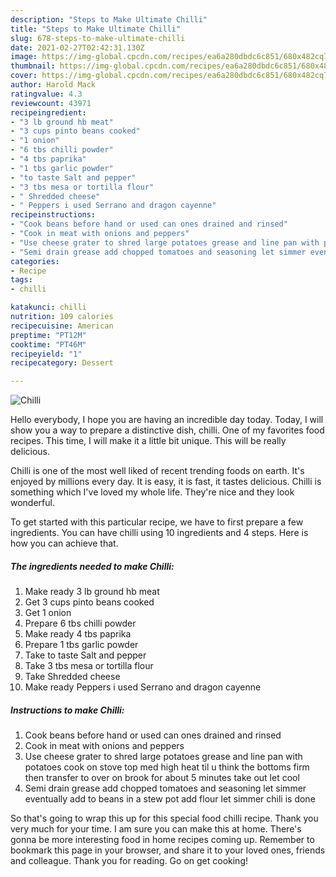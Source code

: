 ```yaml
---
description: "Steps to Make Ultimate Chilli"
title: "Steps to Make Ultimate Chilli"
slug: 678-steps-to-make-ultimate-chilli
date: 2021-02-27T02:42:31.130Z
image: https://img-global.cpcdn.com/recipes/ea6a280dbdc6c851/680x482cq70/chilli-recipe-main-photo.jpg
thumbnail: https://img-global.cpcdn.com/recipes/ea6a280dbdc6c851/680x482cq70/chilli-recipe-main-photo.jpg
cover: https://img-global.cpcdn.com/recipes/ea6a280dbdc6c851/680x482cq70/chilli-recipe-main-photo.jpg
author: Harold Mack
ratingvalue: 4.3
reviewcount: 43971
recipeingredient:
- "3 lb ground hb meat"
- "3 cups pinto beans cooked"
- "1 onion"
- "6 tbs chilli powder"
- "4 tbs paprika"
- "1 tbs garlic powder"
- "to taste Salt and pepper"
- "3 tbs mesa or tortilla flour"
- " Shredded cheese"
- " Peppers i used Serrano and dragon cayenne"
recipeinstructions:
- "Cook beans before hand or used can ones drained and rinsed"
- "Cook in meat with onions and peppers"
- "Use cheese grater to shred large potatoes grease and line pan with potatoes cook on stove top med high heat til u think the bottoms firm then transfer to over on brook for about 5 minutes take out let cool"
- "Semi drain grease add chopped tomatoes and seasoning let simmer eventually add to beans in a stew pot add flour let simmer chili is done"
categories:
- Recipe
tags:
- chilli

katakunci: chilli 
nutrition: 109 calories
recipecuisine: American
preptime: "PT12M"
cooktime: "PT46M"
recipeyield: "1"
recipecategory: Dessert

---
```



![Chilli](https://img-global.cpcdn.com/recipes/ea6a280dbdc6c851/680x482cq70/chilli-recipe-main-photo.jpg)

Hello everybody, I hope you are having an incredible day today. Today, I will show you a way to prepare a distinctive dish, chilli. One of my favorites food recipes. This time, I will make it a little bit unique. This will be really delicious.

Chilli is one of the most well liked of recent trending foods on earth. It's enjoyed by millions every day. It is easy, it is fast, it tastes delicious. Chilli is something which I've loved my whole life. They're nice and they look wonderful.




To get started with this particular recipe, we have to first prepare a few ingredients. You can have chilli using 10 ingredients and 4 steps. Here is how you can achieve that.

<!--inarticleads1-->

##### The ingredients needed to make Chilli:

1. Make ready 3 lb ground hb meat
1. Get 3 cups pinto beans cooked
1. Get 1 onion
1. Prepare 6 tbs chilli powder
1. Make ready 4 tbs paprika
1. Prepare 1 tbs garlic powder
1. Take to taste Salt and pepper
1. Take 3 tbs mesa or tortilla flour
1. Take  Shredded cheese
1. Make ready  Peppers i used Serrano and dragon cayenne




<!--inarticleads2-->

##### Instructions to make Chilli:

1. Cook beans before hand or used can ones drained and rinsed
1. Cook in meat with onions and peppers
1. Use cheese grater to shred large potatoes grease and line pan with potatoes cook on stove top med high heat til u think the bottoms firm then transfer to over on brook for about 5 minutes take out let cool
1. Semi drain grease add chopped tomatoes and seasoning let simmer eventually add to beans in a stew pot add flour let simmer chili is done




So that's going to wrap this up for this special food chilli recipe. Thank you very much for your time. I am sure you can make this at home. There's gonna be more interesting food in home recipes coming up. Remember to bookmark this page in your browser, and share it to your loved ones, friends and colleague. Thank you for reading. Go on get cooking!

